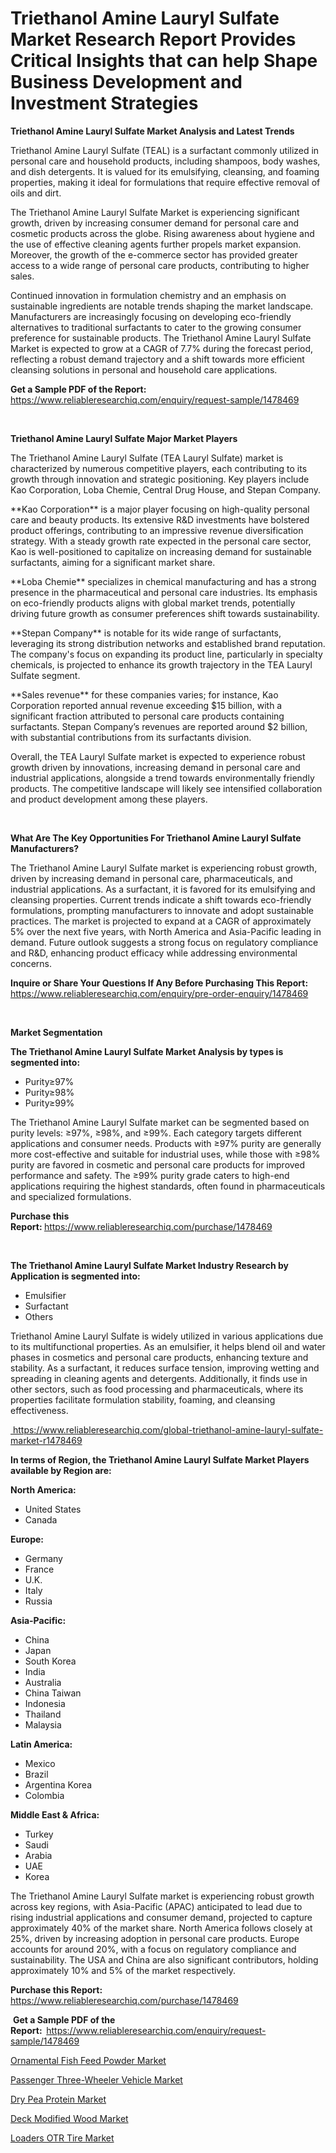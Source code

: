 <p><h1>Triethanol Amine Lauryl Sulfate Market Research Report Provides Critical Insights that can help Shape Business Development and Investment Strategies</h1></p><p><strong>Triethanol Amine Lauryl Sulfate Market Analysis and Latest Trends</strong></p>
<p><p>Triethanol Amine Lauryl Sulfate (TEAL) is a surfactant commonly utilized in personal care and household products, including shampoos, body washes, and dish detergents. It is valued for its emulsifying, cleansing, and foaming properties, making it ideal for formulations that require effective removal of oils and dirt.</p><p>The Triethanol Amine Lauryl Sulfate Market is experiencing significant growth, driven by increasing consumer demand for personal care and cosmetic products across the globe. Rising awareness about hygiene and the use of effective cleaning agents further propels market expansion. Moreover, the growth of the e-commerce sector has provided greater access to a wide range of personal care products, contributing to higher sales.</p><p>Continued innovation in formulation chemistry and an emphasis on sustainable ingredients are notable trends shaping the market landscape. Manufacturers are increasingly focusing on developing eco-friendly alternatives to traditional surfactants to cater to the growing consumer preference for sustainable products. The Triethanol Amine Lauryl Sulfate Market is expected to grow at a CAGR of 7.7% during the forecast period, reflecting a robust demand trajectory and a shift towards more efficient cleansing solutions in personal and household care applications.</p></p>
<p><strong>Get a Sample PDF of the Report:&nbsp;</strong> <a href="https://www.reliableresearchiq.com/enquiry/request-sample/1478469?utm_campaign=114&utm_medium=2&utm_source=Github&utm_content=ia&utm_term=23032025&utm_id=triethanol-amine-lauryl-sulfate">https://www.reliableresearchiq.com/enquiry/request-sample/1478469</a></p>
<p>&nbsp;</p>
<p><strong>Triethanol Amine Lauryl Sulfate Major Market Players</strong></p>
<p><p>The Triethanol Amine Lauryl Sulfate (TEA Lauryl Sulfate) market is characterized by numerous competitive players, each contributing to its growth through innovation and strategic positioning. Key players include Kao Corporation, Loba Chemie, Central Drug House, and Stepan Company.</p><p>**Kao Corporation** is a major player focusing on high-quality personal care and beauty products. Its extensive R&D investments have bolstered product offerings, contributing to an impressive revenue diversification strategy. With a steady growth rate expected in the personal care sector, Kao is well-positioned to capitalize on increasing demand for sustainable surfactants, aiming for a significant market share.</p><p>**Loba Chemie** specializes in chemical manufacturing and has a strong presence in the pharmaceutical and personal care industries. Its emphasis on eco-friendly products aligns with global market trends, potentially driving future growth as consumer preferences shift towards sustainability. </p><p>**Stepan Company** is notable for its wide range of surfactants, leveraging its strong distribution networks and established brand reputation. The company's focus on expanding its product line, particularly in specialty chemicals, is projected to enhance its growth trajectory in the TEA Lauryl Sulfate segment.</p><p>**Sales revenue** for these companies varies; for instance, Kao Corporation reported annual revenue exceeding $15 billion, with a significant fraction attributed to personal care products containing surfactants. Stepan Company’s revenues are reported around $2 billion, with substantial contributions from its surfactants division. </p><p>Overall, the TEA Lauryl Sulfate market is expected to experience robust growth driven by innovations, increasing demand in personal care and industrial applications, alongside a trend towards environmentally friendly products. The competitive landscape will likely see intensified collaboration and product development among these players.</p></p>
<p>&nbsp;</p>
<p><strong>What Are The Key Opportunities For Triethanol Amine Lauryl Sulfate Manufacturers?</strong></p>
<p><p>The Triethanol Amine Lauryl Sulfate market is experiencing robust growth, driven by increasing demand in personal care, pharmaceuticals, and industrial applications. As a surfactant, it is favored for its emulsifying and cleansing properties. Current trends indicate a shift towards eco-friendly formulations, prompting manufacturers to innovate and adopt sustainable practices. The market is projected to expand at a CAGR of approximately 5% over the next five years, with North America and Asia-Pacific leading in demand. Future outlook suggests a strong focus on regulatory compliance and R&D, enhancing product efficacy while addressing environmental concerns.</p></p>
<p><strong>Inquire or Share Your Questions If Any Before Purchasing This Report:</strong> <a href="https://www.reliableresearchiq.com/enquiry/pre-order-enquiry/1478469?utm_campaign=114&utm_medium=2&utm_source=Github&utm_content=ia&utm_term=23032025&utm_id=triethanol-amine-lauryl-sulfate">https://www.reliableresearchiq.com/enquiry/pre-order-enquiry/1478469</a></p>
<p>&nbsp;</p>
<p><strong>Market Segmentation</strong></p>
<p><strong>The Triethanol Amine Lauryl Sulfate Market Analysis by types is segmented into:</strong></p>
<p><ul><li>Purity≥97%</li><li>Purity≥98%</li><li>Purity≥99%</li></ul></p>
<p><p>The Triethanol Amine Lauryl Sulfate market can be segmented based on purity levels: ≥97%, ≥98%, and ≥99%. Each category targets different applications and consumer needs. Products with ≥97% purity are generally more cost-effective and suitable for industrial uses, while those with ≥98% purity are favored in cosmetic and personal care products for improved performance and safety. The ≥99% purity grade caters to high-end applications requiring the highest standards, often found in pharmaceuticals and specialized formulations.</p></p>
<p><strong>Purchase this Report:&nbsp;</strong><a href="https://www.reliableresearchiq.com/purchase/1478469?utm_campaign=114&utm_medium=2&utm_source=Github&utm_content=ia&utm_term=23032025&utm_id=triethanol-amine-lauryl-sulfate">https://www.reliableresearchiq.com/purchase/1478469</a></p>
<p>&nbsp;</p>
<p><strong>The Triethanol Amine Lauryl Sulfate Market Industry Research by Application is segmented into:</strong></p>
<p><ul><li>Emulsifier</li><li>Surfactant</li><li>Others</li></ul></p>
<p><p>Triethanol Amine Lauryl Sulfate is widely utilized in various applications due to its multifunctional properties. As an emulsifier, it helps blend oil and water phases in cosmetics and personal care products, enhancing texture and stability. As a surfactant, it reduces surface tension, improving wetting and spreading in cleaning agents and detergents. Additionally, it finds use in other sectors, such as food processing and pharmaceuticals, where its properties facilitate formulation stability, foaming, and cleansing effectiveness.</p></p>
<p><a href="https://www.reliableresearchiq.com/global-triethanol-amine-lauryl-sulfate-market-r1478469?utm_campaign=114&utm_medium=2&utm_source=Github&utm_content=ia&utm_term=23032025&utm_id=triethanol-amine-lauryl-sulfate">&nbsp;https://www.reliableresearchiq.com/global-triethanol-amine-lauryl-sulfate-market-r1478469</a></p>
<p><strong>In terms of Region, the Triethanol Amine Lauryl Sulfate Market Players available by Region are:</strong></p>
<p>
    <p> <strong> North America: </strong>
        <ul>
            <li>United States</li>
            <li>Canada</li>
        </ul>
        </p> 
    <p> <strong> Europe: </strong>
        <ul>
            <li>Germany</li>
            <li>France</li>
            <li>U.K.</li>
            <li>Italy</li>
            <li>Russia</li>
        </ul>
        </p> 
    <p> <strong> Asia-Pacific: </strong>
        <ul>
            <li>China</li>
            <li>Japan</li>
            <li>South Korea</li>
            <li>India</li>
            <li>Australia</li>
            <li>China Taiwan</li>
            <li>Indonesia</li>
            <li>Thailand</li>
            <li>Malaysia</li>
        </ul>
        </p> 
    <p> <strong> Latin America: </strong>
        <ul>
            <li>Mexico</li>
            <li>Brazil</li>
            <li>Argentina Korea</li>
            <li>Colombia</li>
        </ul>
        </p> 
    <p> <strong> Middle East & Africa: </strong>
        <ul>
            <li>Turkey</li>
            <li>Saudi</li>
            <li>Arabia</li>
            <li>UAE</li>
            <li>Korea</li>
        </ul>
    </p>
    </p>
<p><p>The Triethanol Amine Lauryl Sulfate market is experiencing robust growth across key regions, with Asia-Pacific (APAC) anticipated to lead due to rising industrial applications and consumer demand, projected to capture approximately 40% of the market share. North America follows closely at 25%, driven by increasing adoption in personal care products. Europe accounts for around 20%, with a focus on regulatory compliance and sustainability. The USA and China are also significant contributors, holding approximately 10% and 5% of the market respectively.</p></p>
<p><strong>Purchase this Report: </strong><a href="https://www.reliableresearchiq.com/purchase/1478469?utm_campaign=114&utm_medium=2&utm_source=Github&utm_content=ia&utm_term=23032025&utm_id=triethanol-amine-lauryl-sulfate">https://www.reliableresearchiq.com/purchase/1478469</a></p>
<p>&nbsp;<strong>Get a Sample PDF of the Report:&nbsp;&nbsp;</strong><a href="https://www.reliableresearchiq.com/enquiry/request-sample/1478469?utm_campaign=114&utm_medium=2&utm_source=Github&utm_content=ia&utm_term=23032025&utm_id=triethanol-amine-lauryl-sulfate">https://www.reliableresearchiq.com/enquiry/request-sample/1478469</a></p>
<p><strong></strong></p>
<p><p><a href="https://github.com/alefermeivys/Market-Research-Report-List-1/blob/main/ornamental-fish-feed-powder-market.md?utm_campaign=114&utm_medium=2&utm_source=Github&utm_content=ia&utm_term=23032025&utm_id=triethanol-amine-lauryl-sulfate">Ornamental Fish Feed Powder Market</a></p><p><a href="https://github.com/spehnluenaru/Market-Research-Report-List-1/blob/main/passenger-three-wheeler-vehicle-market.md?utm_campaign=114&utm_medium=2&utm_source=Github&utm_content=ia&utm_term=23032025&utm_id=triethanol-amine-lauryl-sulfate">Passenger Three-Wheeler Vehicle Market</a></p><p><a href="https://github.com/toghojbeinta/Market-Research-Report-List-1/blob/main/dry-pea-protein-market.md?utm_campaign=114&utm_medium=2&utm_source=Github&utm_content=ia&utm_term=23032025&utm_id=triethanol-amine-lauryl-sulfate">Dry Pea Protein Market</a></p><p><a href="https://github.com/kluviabolofo/Market-Research-Report-List-1/blob/main/deck-modified-wood-market.md?utm_campaign=114&utm_medium=2&utm_source=Github&utm_content=ia&utm_term=23032025&utm_id=triethanol-amine-lauryl-sulfate">Deck Modified Wood Market</a></p><p><a href="https://github.com/jaspartatin/Market-Research-Report-List-1/blob/main/loaders-otr-tire-market.md?utm_campaign=114&utm_medium=2&utm_source=Github&utm_content=ia&utm_term=23032025&utm_id=triethanol-amine-lauryl-sulfate">Loaders OTR Tire Market</a></p></p>